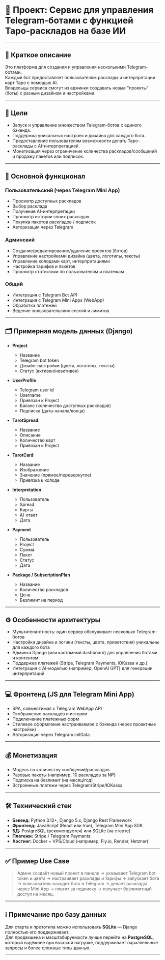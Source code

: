 # 📜 Проект: Сервис для управления Telegram-ботами с функцией Таро-раскладов на базе ИИ

---

## 🧭 Краткое описание

Это платформа для создания и управления несколькими Telegram-ботами.  
Каждый бот предоставляет пользователям расклады и интерпретации карт Таро с помощью AI.  
Владельцы сервиса смогут из админки создавать новые "проекты" (боты) с разным дизайном и настройками.

---

## 🎯 Цели

- Запуск и управление множеством Telegram-ботов с единого бэкенда.
- Поддержка уникальных настроек и дизайна для каждого бота.
- Предоставление пользователям возможности делать Таро-расклады с AI-интерпретацией.
- Монетизация через ограничение количества раскладов/сообщений и продажу пакетов или подписок.

---

## 🧩 Основной функционал

### Пользовательский (через Telegram Mini App)

- Просмотр доступных раскладов
- Выбор расклада
- Получение AI-интерпретации
- Просмотр истории своих раскладов
- Покупка пакетов раскладов / подписок
- Авторизация через Telegram

### Админский

- Создание/редактирование/удаление проектов (ботов)
- Управление настройками дизайна (цвета, логотипы, тексты)
- Управление колодами карт, интерпретациями
- Настройка тарифов и пакетов
- Просмотр статистики по пользователям и платежам

### Общий

- Интеграция с Telegram Bot API
- Интеграция с Telegram Mini Apps (WebApp)
- Обработка платежей
- Ведение пользовательских сессий и лимитов

---

## 🗂️ Примерная модель данных (Django)

- **Project**
  - Название
  - Telegram bot token
  - Дизайн-настройки (цвета, логотипы, тексты)
  - Статус (активен/неактивен)

- **UserProfile**
  - Telegram user id
  - Username
  - Привязан к Project
  - Баланс (количество доступных раскладов)
  - Подписка (даты начала/конца)

- **TarotSpread**
  - Название
  - Описание
  - Количество карт
  - Привязан к Project

- **TarotCard**
  - Название
  - Изображение
  - Значение (прямое/перевернутое)
  - Привязка к колоде

- **Interpretation**
  - Пользователь
  - Spread
  - Карты
  - AI-ответ
  - Дата

- **Payment**
  - Пользователь
  - Project
  - Сумма
  - Пакет
  - Статус
  - Дата

- **Package / SubscriptionPlan**
  - Название
  - Количество раскладов
  - Цена
  - Безлимит на период

---

## ⚙️ Особенности архитектуры

- Мультитенантность: один сервер обслуживает несколько Telegram-ботов
- Настройки дизайна и логики (тексты, цвета, приветствия) уникальны для каждого бота
- Админка Django (или кастомный dashboard) для управления ботами и контентом
- Поддержка платежей (Stripe, Telegram Payments, ЮKassa и др.)
- Интеграция с AI-моделью (например, OpenAI GPT) для генерации интерпретаций

---

## 💻 Фронтенд (JS для Telegram Mini App)

- SPA, совместимая с Telegram WebApp API
- Отображение раскладов и истории
- Подключение платежных форм
- Стилевое оформление настраиваемое с бэкенда (через проектные настройки)
- Авторизация через Telegram.initData

---

## 💰 Монетизация

- Модель по количеству сообщений/раскладов
- Разовые пакеты (например, 10 раскладов за N₽)
- Подписка на безлимит (на месяц/год)
- Встроенные платежи через Telegram/Stripe/ЮKassa

---

## 🛠️ Технический стек

- **Бэкенд:** Python 3.12+, Django 5.x, Django Rest Framework
- **Фронтенд:** JavaScript (React или Vue), Telegram Mini App SDK
- **БД:** PostgreSQL (рекомендуется) или SQLite (на старте)
- **Платежи:** Stripe / Telegram Payments
- **Хостинг:** Docker + VPS/Cloud (например, Fly.io, Render, Hetzner)

---

## ✅ Пример Use Case

> Админ создаёт новый проект в панели → указывает Telegram bot token и цвета → настраивает расклады и тарифы → запускает бота → пользователь находит бота в Telegram → делает расклады через Mini App → платит за подписку → получает безлимитный доступ на месяц.

---

## ℹ️ Примечание про базу данных

Для старта и прототипа можно использовать **SQLite** — Django полностью его поддерживает.  
Для продакшена и масштабируемости лучше перейти на **PostgreSQL**, который надёжнее при высокой нагрузке, поддерживает параллельные запросы и более сложные типы данных.

---
